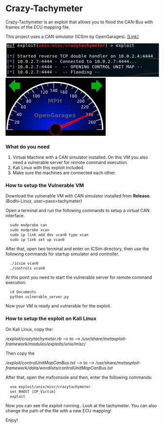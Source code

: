 # Crazy-Tachymeter
Crazy-Tachymeter is an exploit that allows you to flood the CAN-Bus with frames of the ECU mapping file.

This project uses a CAN simulator (ICSim by OpenGarages). [[Link]](https://github.com/zombieCraig/ICSim)

![markdown-preview](img/exploitkali.png)![markdown-preview](img/maxspeed.png)

### What do you need
1) Virtual Machine with a CAN simulator installed. On this VM you also need a vulnerable server for remote command execution.
2) Kali Linux with this exploit included.
3) Make sure the machines are connected each other.


### How to setup the Vulnerable VM
Download the vulnerable VM with CAN simulator installed from **Release**. (Bodhi-Linux, user=pass=tachymeter)

Open a terminal and run the following commands to setup a virtual CAN interface.
```
  sudo modprobe can
  sudo modprobe vcan
  sudo ip link add dev vcan0 type vcan
  sudo ip link set up vcan0
```
After that, open two terminal and enter on ICSim directory, then use the following commands for startup simulator and controller.
```
  ./icsim vcan0
  ./controls vcan0
```
At this point you need to start the vulnerable server for remote command execution.
```
  cd Documents
  python vulnerable_server.py
```
Now your VM is ready and vulnerable for the exploit.
### How to setup the exploit on Kali Linux
On Kali Linux, copy the:

  */exploit/crazytachymeter.rb* --> to --> */usr/share/metasploit-framework/modules/exploits/unix/misc/*
  
  Then copy the
  
  */exploit/controlUnitMapCanBus.txt*  --> to --> */usr/share/metasploit-framework/data/wordlists/controlUnitMapCanBus.txt*

After that, open the msfconsole and then, enter the following commands:
```
  use exploit/unix/misc/crazytachymeter 
  set RHOST [IP_Victim]
  exploit
```
Now you can see the exploit running.. Look at the tachymeter.
You can also change the path of the file with a new ECU mapping!

Enjoy!
